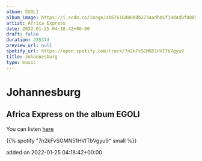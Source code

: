 ```yaml
---
album: EGOLI
album_image: https://i.scdn.co/image/ab67616d0000b2734adb05f19d4d0f088519b06a
artist: Africa Express
date: 2022-01-25 04:18:42+00:00
draft: false
duration: 235373
preview_url: null
spotify_url: https://open.spotify.com/track/7n2kFvSGMN51HVITbVgyu9
title: Johannesburg
type: music
---
```



# Johannesburg

## Africa Express on the album EGOLI

You can listen [here](https://open.spotify.com/track/7n2kFvSGMN51HVITbVgyu9)

{{% spotify "7n2kFvSGMN51HVITbVgyu9" small %}}

added on 2022-01-25 04:18:42+00:00